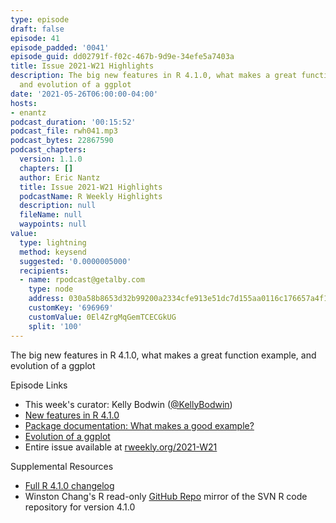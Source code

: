 ```yaml
---
type: episode
draft: false
episode: 41
episode_padded: '0041'
episode_guid: dd02791f-f02c-467b-9d9e-34efe5a7403a
title: Issue 2021-W21 Highlights
description: The big new features in R 4.1.0, what makes a great function example,
  and evolution of a ggplot
date: '2021-05-26T06:00:00-04:00'
hosts:
- enantz
podcast_duration: '00:15:52'
podcast_file: rwh041.mp3
podcast_bytes: 22867590
podcast_chapters:
  version: 1.1.0
  chapters: []
  author: Eric Nantz
  title: Issue 2021-W21 Highlights
  podcastName: R Weekly Highlights
  description: null
  fileName: null
  waypoints: null
value:
  type: lightning
  method: keysend
  suggested: '0.0000005000'
  recipients:
  - name: rpodcast@getalby.com
    type: node
    address: 030a58b8653d32b99200a2334cfe913e51dc7d155aa0116c176657a4f1722677a3
    customKey: '696969'
    customValue: 0El4ZrgMqGemTCECGkUG
    split: '100'
---
```

The big new features in R 4.1.0, what makes a great function example,
and evolution of a ggplot

Episode Links

-   This week's curator: Kelly Bodwin
    (<a href="https://twitter.com/KellyBodwin"
    rel="nofollow">@KellyBodwin</a>)
-   <a
    href="https://www.jumpingrivers.com/blog/new-features-r410-pipe-anonymous-functions/"
    rel="nofollow">New features in R 4.1.0</a>
-   <a
    href="https://thisisnic.github.io/2021/05/18/r-package-documentation-what-makes-a-good-example/"
    rel="nofollow">Package documentation: What makes a good example?</a>
-   <a
    href="https://www.cedricscherer.com/2019/05/17/the-evolution-of-a-ggplot-ep.-1/"
    rel="nofollow">Evolution of a ggplot</a>
-   Entire issue available at
    <a href="https://rweekly.org/2021-W21.html"
    rel="nofollow">rweekly.org/2021-W21</a>

Supplemental Resources

-   <a href="https://cran.r-project.org/doc/manuals/r-devel/NEWS.html"
    rel="nofollow">Full R 4.1.0 changelog</a>
-   Winston Chang's R read-only
    <a href="https://github.com/wch/r-source/tree/tags/R-4-1-0"
    rel="nofollow">GitHub Repo</a> mirror of the SVN R code repository
    for version 4.1.0

